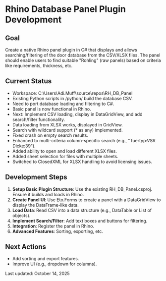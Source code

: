 # Rhino Database Panel Plugin Development

## Goal
Create a native Rhino panel plugin in C# that displays and allows searching/filtering of the door database from the CSV/XLSX files. The panel should enable users to find suitable "Rohling" (raw panels) based on criteria like requirements, thickness, etc.

## Current Status
- Workspace: C:\Users\Adi.Muff\source\repos\RH_DB_Panel
- Existing Python scripts in /python/ build the database CSV.
- Need to port database loading and filtering to C#.
- Basic panel is now functional in Rhino.
- Next: Implement CSV loading, display in DataGridView, and add search/filter functionality.
- Data loading from XLSX works, displayed in GridView.
- Search with wildcard support (* as any) implemented.
- Fixed crash on empty search results.
- Enhanced to multi-criteria column-specific search (e.g., "Tuertyp:VSR Dicke:39").
- Added ability to open and load different XLSX files.
- Added sheet selection for files with multiple sheets.
- Switched to ClosedXML for XLSX handling to avoid licensing issues.

## Development Steps
1. **Setup Basic Plugin Structure**: Use the existing RH_DB_Panel.csproj. Ensure it builds and loads in Rhino.
2. **Create Panel UI**: Use Eto.Forms to create a panel with a DataGridView to display the DataFrame-like data.
3. **Load Data**: Read CSV into a data structure (e.g., DataTable or List of objects).
4. **Implement Search/Filter**: Add text boxes and buttons for filtering.
5. **Integration**: Register the panel in Rhino.
6. **Advanced Features**: Sorting, exporting, etc.

## Next Actions
- Add sorting and export features.
- Improve UI (e.g., dropdown for columns).

Last updated: October 14, 2025
